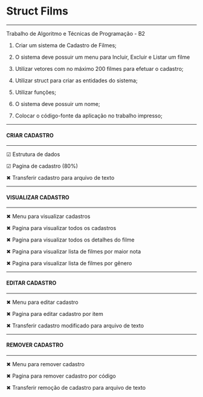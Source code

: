 # Struct Films
________________________
Trabalho de Algoritmo e Técnicas de Programação - B2


1. Criar um sistema de Cadastro de Filmes;

2. O sistema deve possuir um menu para Incluir, Excluir e Listar um filme

3. Utilizar vetores com no máximo 200 filmes para efetuar o cadastro;

4. Utilizar struct para criar as entidades do sistema;

5. Utilizar funções;

6. O sistema deve possuir um nome;

7. Colocar o código-fonte da aplicação no trabalho impresso;

________________________
#### CRIAR CADASTRO ####
________________________

☑  Estrutura de dados

☑  Pagina de cadastro (80%)

✖  Transferir cadastro para arquivo de texto


________________________
#### VISUALIZAR CADASTRO ####
________________________

✖    Menu para visualizar cadastros

✖    Pagina para visualizar todos os cadastros

✖    Pagina para visualizar todos os detalhes do filme

✖    Pagina para visualizar lista de filmes por maior nota

✖    Pagina para visualizar lista de filmes por gênero

________________________
#### EDITAR CADASTRO ####
________________________

✖    Menu para editar cadastro

✖    Pagina para editar cadastro por item

✖    Transferir cadastro modificado para arquivo de texto


________________________
#### REMOVER CADASTRO ####
________________________

✖    Menu para remover cadastro

✖    Pagina para remover cadastro por código

✖    Transferir remoção de cadastro para arquivo de texto
